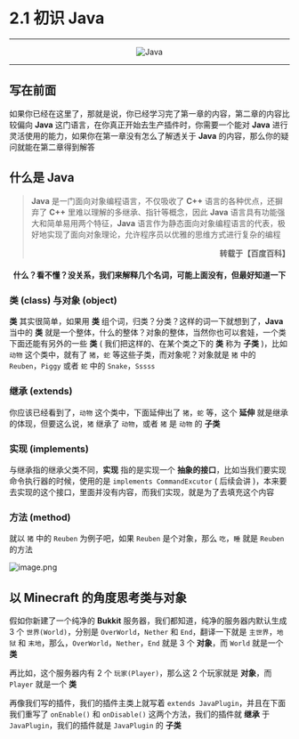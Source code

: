 # 2.1 初识 Java

---

<center><img src="https://i.loli.net/2020/07/23/IZaJ8kxHUrAd1Ms.png" alt="Java"></center>

---

## 写在前面

如果你已经在这里了，那就是说，你已经学习完了第一章的内容，第二章的内容比较偏向 **Java** 这门语言，在你真正开始去生产插件时，你需要一个能对 **Java** 进行灵活使用的能力，如果你在第一章没有怎么了解透关于 **Java** 的内容，那么你的疑问就能在第二章得到解答

## 什么是 Java

<blockquote><strong>Java</strong> 是一门面向对象编程语言，不仅吸收了 <strong>C++</strong> 语言的各种优点，还摒弃了 <strong>C++</strong> 里难以理解的多继承、指针等概念，因此 <strong>Java</strong> 语言具有功能强大和简单易用两个特征，<strong>Java</strong> 语言作为静态面向对象编程语言的代表，极好地实现了面向对象理论，允许程序员以优雅的思维方式进行复杂的编程 <p align="right"><strong>转载于【百度百科】</strong></p></blockquote>

<center><h4>什么？看不懂？没关系，我们来解释几个名词，可能上面没有，但最好知道一下</h4></center>

### 类 (class) 与对象 (object)

**类** 其实很简单，如果用 **类** 组个词，归类？分类？这样的词一下就想到了，**Java** 当中的 **类** 就是一个整体，什么的整体？对象的整体，当然你也可以套娃，一个类下面还能有另外的一些 **类** ( 我们把这样的、在某个类之下的 **类** 称为 **子类** )，比如 `动物` 这个类中，就有了 `猪`，`蛇` 等这些子类，而对象呢？对象就是 `猪` 中的 `Reuben`，`Piggy` 或者 `蛇` 中的 `Snake`，`Sssss`

### 继承 (extends)

你应该已经看到了，`动物` 这个类中，下面延伸出了 `猪`，`蛇` 等，这个 **延伸** 就是继承的体现，但要这么说，`猪` 继承了 `动物`，或者 `猪` 是 `动物` 的 **子类**

### 实现 (implements)

与继承指的继承父类不同，**实现** 指的是实现一个 **抽象的接口**，比如当我们要实现命令执行器的时候，使用的是 `implements CommandExcutor` ( 后续会讲 )，本来要去实现的这个接口，里面并没有内容，而我们实现，就是为了去填充这个内容

### 方法 (method)

就以 `猪` 中的 `Reuben` 为例子吧，如果 `Reuben` 是个对象，那么 `吃`，`睡` 就是 `Reuben` 的方法

![image.png](https://i.loli.net/2020/08/07/aFPRJ8rIcyUXhjp.png)

## 以 Minecraft 的角度思考类与对象

假如你新建了一个纯净的 **Bukkit** 服务器，我们都知道，纯净的服务器内默认生成 3 个 `世界(World)`，分别是 `OverWorld`，`Nether` 和 `End`，翻译一下就是 `主世界`，`地狱` 和 `末地`，那么，`OverWorld`，`Nether`，`End` 就是 3 个 **对象**，而 `World` 就是一个 **类**

再比如，这个服务器内有 2 个 `玩家(Player)`，那么这 2 个玩家就是 **对象**，而 `Player` 就是一个 **类**

再像我们写的插件，我们的插件主类上就写着 `extends JavaPlugin`，并且在下面我们重写了 `onEnable()` 和 `onDisable()` 这两个方法，我们的插件就 **继承** 于 `JavaPlugin`，我们的插件就是 `JavaPlugin` 的 **子类**